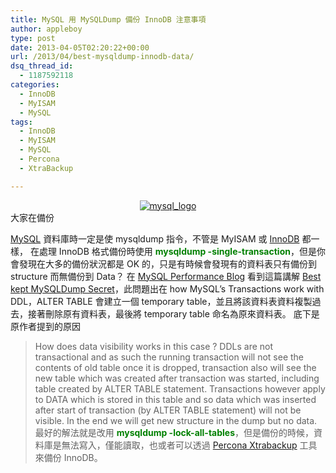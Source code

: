 ```yaml
---
title: MySQL 用 MySQLDump 備份 InnoDB 注意事項
author: appleboy
type: post
date: 2013-04-05T02:20:22+00:00
url: /2013/04/best-mysqldump-innodb-data/
dsq_thread_id:
  - 1187592118
categories:
  - InnoDB
  - MyISAM
  - MySQL
tags:
  - InnoDB
  - MyISAM
  - MySQL
  - Percona
  - XtraBackup

---
```

<div style="margin:0 auto; text-align:center">
  <a href="https://www.flickr.com/photos/appleboy/8171305355/" title="mysql_logo by appleboy46, on Flickr"><img src="https://i1.wp.com/farm9.staticflickr.com/8488/8171305355_7fb578fdc9.jpg?w=300&#038;ssl=1" alt="mysql_logo" data-recalc-dims="1" /></a>
</div> 大家在備份 

<a href="http://www.mysql.com/" target="_blank">MySQL</a> 資料庫時一定是使 mysqldump 指令，不管是 MyISAM 或 <a href="http://dev.mysql.com/doc/refman/5.5/en/innodb-storage-engine.html" target="_blank">InnoDB</a> 都一樣， 在處理 InnoDB 格式備份時使用 **<span style="color:green">mysqldump -single-transaction</span>**，但是你會發現在大多的備份狀況都是 OK 的，只是有時候會發現有的資料表只有備份到 structure 而無備份到 Data？ 在 <a href="http://www.mysqlperformanceblog.com" target="_blank">MySQL Performance Blog</a> 看到這篇講解 <a href="http://www.mysqlperformanceblog.com/2012/03/23/best-kept-mysqldump-secret/" target="_blank">Best kept MySQLDump Secret</a>，此問題出在 how MySQL’s Transactions work with DDL，ALTER TABLE 會建立一個 temporary table，並且將該資料表資料複製過去，接著刪除原有資料表，最後將 temporary table 命名為原來資料表。 底下是原作者提到的原因 

> How does data visibility works in this case ? DDLs are not transactional and as such the running transaction will not see the contents of old table once it is dropped, transaction also will see the new table which was created after transaction was started, including table created by ALTER TABLE statement. Transactions however apply to DATA which is stored in this table and so data which was inserted after start of transaction (by ALTER TABLE statement) will not be visible. In the end we will get new structure in the dump but no data. 最好的解法就是改用 **<span style="color:green">mysqldump -lock-all-tables</span>**，但是備份的時候，資料庫是無法寫入，僅能讀取，也或者可以透過 <a href="http://blog.wu-boy.com/2013/01/percona-xtrabackup-innodb/" target="_blank">Percona Xtrabackup</a> 工具來備份 InnoDB。